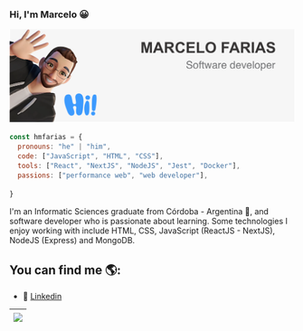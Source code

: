### Hi, I'm Marcelo 😀

<img src="https://github.com/hmfarias/hmfarias/blob/main/Portada%20GitHub.png" alt="banner that says Marcelo Farias - software developer with cartoon illustration of Marcelo">

```js
const hmfarias = {
  pronouns: "he" | "him",
  code: ["JavaScript", "HTML", "CSS"],
  tools: ["React", "NextJS", "NodeJS", "Jest", "Docker"],
  passions: ["performance web", "web developer"],
  
}
```


I'm an Informatic Sciences graduate from Córdoba - Argentina 🚀, and software developer who is passionate about learning. Some technologies I enjoy working with include HTML, CSS, JavaScript (ReactJS - NextJS), NodeJS (Express) and MongoDB. 


## You can find me 🌎:
- 💼 [Linkedin](https://www.linkedin.com/in/hugo-marcelo-farias/)


<!-- [![Marcelo's GitHub stats](https://github-readme-stats.vercel.app/api?username=hmfarias)](https://github.com/hmfarias/github-readme-stats) -->

<!-- | <a href="https://github.com/hmfarias/github-readme-stats"><img align="center" src="https://github-readme-stats.vercel.app/api?username=hmfarias&show_icons=true&include_all_commits=true&theme=buefy&hide_border=true" alt="Marcelos's github stats" /></a> | <a href="https://github.com/hmfarias/github-readme-stats"><img align="center" src="https://github-readme-stats.vercel.app/api/top-langs/?username=hmfarias&layout=compact&theme=buefy&hide_border=true" /></a> |
| ------------- | ------------- | -->

| <a href="https://github.com/hmfarias/github-readme-stats"><img align="center" src="https://github-readme-stats.vercel.app/api/top-langs/?username=hmfarias&layout=compact&theme=buefy&hide_border=true" /></a> |
| ------------- | 

